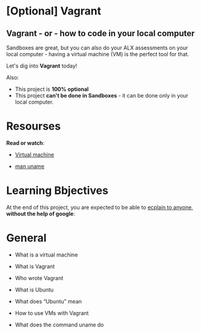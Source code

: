 # [Optional] Vagrant

## Vagrant - or - how to code in your local computer

Sandboxes are great, but you can also do your ALX assessments on your local computer - having a virtual machine (VM) is the perfect tool for that.

Let's dig into **Vagrant** today!

Also:

* This project is **100% optional**
* This project **can't be done in Sandboxes** - it can be done only in your local computer.

# Resourses

**Read or watch**:

* [Virtual machine](https://intranet.alxswe.com/rltoken/eoV8V_5fgzW_UhJ3PtVyWw "Virtual machine")

* [man uname](https://intranet.alxswe.com/rltoken/Z4MowYniH5YJoZo4jZgIBw "man uname")


# Learning Bbjectives

At the end of this project, you are expected to be able to [ecplain to anyone](https://intranet.alxswe.com/rltoken/g5OVhHRsT0jjsvUI1Y8jgw "explain to anyone"), **without the help of google**:


# General

* What is a virtual machine

* What is Vagrant

* Who wrote Vagrant

* What is Ubuntu

* What does “Ubuntu” mean

* How to use VMs with Vagrant

* What does the command uname do
